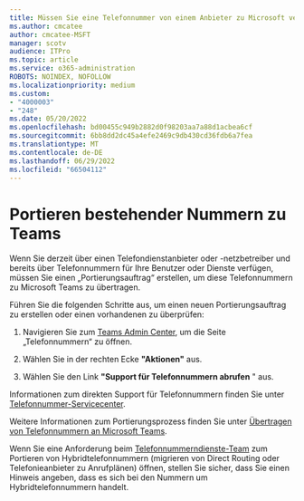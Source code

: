 ```yaml
---
title: Müssen Sie eine Telefonnummer von einem Anbieter zu Microsoft verschieben?
ms.author: cmcatee
author: cmcatee-MSFT
manager: scotv
audience: ITPro
ms.topic: article
ms.service: o365-administration
ROBOTS: NOINDEX, NOFOLLOW
ms.localizationpriority: medium
ms.custom:
- "4000003"
- "248"
ms.date: 05/20/2022
ms.openlocfilehash: bd00455c949b2882d0f98203aa7a88d1acbea6cf
ms.sourcegitcommit: 6bb8dd2dc45a4efe2469c9db430cd36fdb6a7fea
ms.translationtype: MT
ms.contentlocale: de-DE
ms.lasthandoff: 06/29/2022
ms.locfileid: "66504112"
---
```

# <a name="port-existing-numbers-to-teams"></a>Portieren bestehender Nummern zu Teams

Wenn Sie derzeit über einen Telefondienstanbieter oder -netzbetreiber und bereits über Telefonnummern für Ihre Benutzer oder Dienste verfügen, müssen Sie einen „Portierungsauftrag“ erstellen, um diese Telefonnummern zu Microsoft Teams zu übertragen.  

Führen Sie die folgenden Schritte aus, um einen neuen Portierungsauftrag zu erstellen oder einen vorhandenen zu überprüfen:

1. Navigieren Sie zum [Teams Admin Center](https://admin.teams.microsoft.com/phone-numbers), um die Seite „Telefonnummern“ zu öffnen. 

1. Wählen Sie in der rechten Ecke **"Aktionen"** aus.

1. Wählen Sie den Link **"Support für Telefonnummern abrufen** " aus.

Informationen zum direkten Support für Telefonnummern finden Sie unter [Telefonnummer-Servicecenter](https://pstnsd.powerappsportals.com/).

Weitere Informationen zum Portierungsprozess finden Sie unter [Übertragen von Telefonnummern an Microsoft Teams](https://docs.microsoft.com/MicrosoftTeams/phone-number-calling-plans/transfer-phone-numbers-to-teams).

Wenn Sie eine Anforderung beim [Telefonnummerndienste-Team](https://pstnsd.powerappsportals.com/) zum Portieren von Hybridtelefonnummern (migrieren von Direct Routing oder Telefonieanbieter zu Anrufplänen) öffnen, stellen Sie sicher, dass Sie einen Hinweis angeben, dass es sich bei den Nummern um Hybridtelefonnummern handelt.